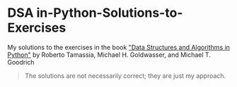 # DSA in-Python-Solutions-to-Exercises
 My solutions to the exercises in the book ["Data Structures and Algorithms in Python"](https://www.amazon.com/Structures-Algorithms-Python-Michael-Goodrich/dp/1118290275) by Roberto Tamassia, Michael H. Goldwasser, and Michael T. Goodrich 
 > The solutions are not necessarily correct; they are just my approach.